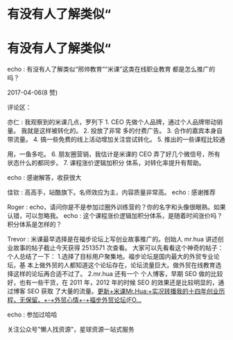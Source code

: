 # 有没有人了解类似“

# 有没有人了解类似“

echo : 有没有人了解类似“邢帅教育”“米课”这类在线职业教育 都是怎么推广的吗？

2017-04-06(8 赞)

评论区：

亦仁 : 我观察到的米课几点，罗列下 1\. CEO 先做个人品牌，通过个人品牌带动销量。 我就是这样被转化的。 2\. 投放了非常 多的付费广告。 3\. 合作的嘉宾本身自带流量。 4\. 搞一些免费的线上活动增加关注尝试转化。 5\. 推出的一些课程比较通

用，一鱼多吃。 6\. 朋友圈营销，我估计是米课的 CEO 弄了好几个微信号，所有状态什么的都同步。 7\. 课程涨价逻辑加积分 体系，对转化率提升有帮助。

echo : 感谢解答，收获很大

佳钦 : 高高手，站酷旗下。名师效应为主，内容质量非常高。 echo : 感谢推荐

Roger : echo，请问你是不是参加过圈外训练营的？你的名字和头像很眼熟。如果认错，可以忽略我。 echo : 这个课程涨价逻辑加积分体系，是随着时间涨价吗？积分体系是怎样的？

Trevor : 米课最早选择是在福步论坛上写创业故事推广的。创始人 mr.hua 讲述创业故事的帖子截止今天获得 2513571 次查看。 大家可以先看看这个神奇的帖子： 个人总结了一下： 1.选择了目标用户聚集地。福步论坛是国内最大的外贸专业论坛，基 本上做外贸的人都知道这个论坛存在，论坛流量巨大。做外贸在线教育选择这样的论坛再合适不过了。 2.mr.hua 还有一个 个人博客，早期 SEO 做的比较好，也有一些干货，在 2011 年，2012 年的时候 SEO 的效果还是比较明显的，通过博客 SEO 获取 了大量的流量。[更新](http://bbs.fobshanghai.com/thread-3885995-1-1.html)[+](http://bbs.fobshanghai.com/thread-3885995-1-1.html)[米课](http://bbs.fobshanghai.com/thread-3885995-1-1.html)[Mr.Hua:+](http://bbs.fobshanghai.com/thread-3885995-1-1.html)[实况转播我的十四年创业历程，无保留。](http://bbs.fobshanghai.com/thread-3885995-1-1.html)[+-+](http://bbs.fobshanghai.com/thread-3885995-1-1.html)[外贸心情](http://bbs.fobshanghai.com/thread-3885995-1-1.html)[+-+](http://bbs.fobshanghai.com/thread-3885995-1-1.html)[福步外贸论坛](http://bbs.fobshanghai.com/thread-3885995-1-1.html)[(FO...](http://bbs.fobshanghai.com/thread-3885995-1-1.html)

echo : 参加过哈哈

关注公众号"懒人找资源"，星球资源一站式服务